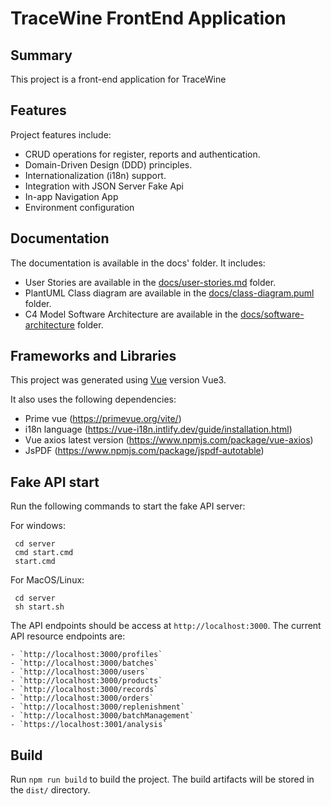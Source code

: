 # TraceWine FrontEnd Application

## Summary

This project is a front-end application for TraceWine

## Features

Project features include:

- CRUD operations for register, reports and authentication.
- Domain-Driven Design (DDD) principles.
- Internationalization (i18n) support.
- Integration with JSON Server Fake Api
- In-app Navigation App
- Environment configuration

## Documentation

The documentation is available in the docs' folder. It includes:

- User Stories are available in the [docs/user-stories.md](/docs/user-stories.md) folder.
- PlantUML Class diagram are available in the [docs/class-diagram.puml](/docs/class-diagram.puml) folder.
- C4 Model Software Architecture are available in the [docs/software-architecture](/docs/software-architecture.dsl) folder.

## Frameworks and Libraries

This project was generated using [Vue](https://github.com/vuejs/vue-cli) version Vue3.

It also uses the following dependencies:

- Prime vue (https://primevue.org/vite/)
- i18n language (https://vue-i18n.intlify.dev/guide/installation.html)
- Vue axios latest version (https://www.npmjs.com/package/vue-axios)
- JsPDF (https://www.npmjs.com/package/jspdf-autotable)

## Fake API start

Run the following commands to start the fake API server:

For windows:
```
 cd server
 cmd start.cmd
 start.cmd
```

For MacOS/Linux:
```
 cd server
 sh start.sh
```

The API endpoints should be access at `http://localhost:3000`. The current API resource endpoints are:
```
- `http://localhost:3000/profiles`
- `http://localhost:3000/batches`
- `http://localhost:3000/users`
- `http://localhost:3000/products`
- `http://localhost:3000/records`
- `http://localhost:3000/orders`
- `http://localhost:3000/replenishment`
- `http://localhost:3000/batchManagement`
- `https://localhost:3001/analysis`        
```

## Build

Run `npm run build` to build the project. The build artifacts will be stored in the `dist/` directory.
